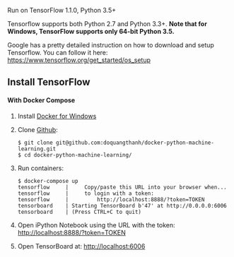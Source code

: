 Run on TensorFlow 1.1.0, Python 3.5+ 

Tensorflow supports both Python 2.7 and Python 3.3+. **Note that for Windows, TensorFlow supports only 64-bit Python 3.5.** 

Google has a pretty detailed instruction on how to download and setup Tensorflow. You can follow it here: <https://www.tensorflow.org/get_started/os_setup>

## Install TensorFlow

#### With Docker Compose

1. Install [Docker for Windows](https://docs.docker.com/docker-for-windows/)

2. Clone [Github](https://git-scm.com/download/win):

   ```
   $ git clone git@github.com:doquangthanh/docker-python-machine-learning.git
   $ cd docker-python-machine-learning/
   ```

3. Run containers:

   ```
   $ docker-compose up
   tensorflow     |     Copy/paste this URL into your browser when...
   tensorflow     |     to login with a token:
   tensorflow     |         http://localhost:8888/?token=TOKEN
   tensorboard    | Starting TensorBoard b'47' at http://0.0.0.0:6006
   tensorboard    | (Press CTRL+C to quit)
   ```

4. Open iPython Notebook using the URL with the token: <http://localhost:8888/?token=TOKEN>

5. Open TensorBoard at: [http://localhost:6006](http://localhost:6006/)